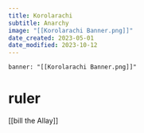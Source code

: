 ```yaml
---
title: Korolarachi
subtitle: Anarchy
image: "[[Korolarachi Banner.png]]"
date_created: 2023-05-01
date_modified: 2023-10-12
---
```


```infobox-nation
banner: "[[Korolarachi Banner.png]]"
```

# ruler

[[bill the Allay]]